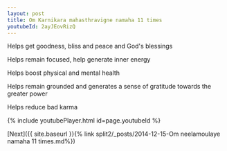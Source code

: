 ```yaml
---
layout: post
title: Om Karnikara mahasthravigne namaha 11 times
youtubeId: 2ayJEovRizQ
---
```

 
 
Helps get goodness, bliss and peace and God's blessings
 
Helps remain focused, help generate inner energy 
 
Helps boost physical and mental health 
 
Helps remain grounded and generates a sense of gratitude towards the greater power 
 
Helps reduce bad karma
 
 
 
 


{% include youtubePlayer.html id=page.youtubeId %}
 
[Next]({{ site.baseurl }}{% link  split2/_posts/2014-12-15-Om neelamoulaye namaha 11 times.md%})
 
